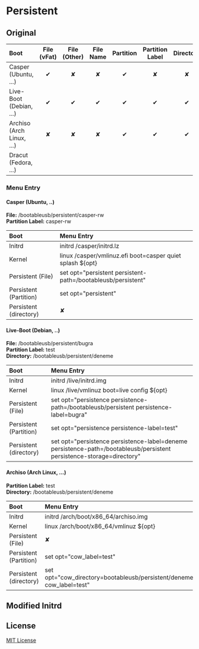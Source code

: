 # Persistent

## Original

| Boot | File (vFat) | File (Other) | File Name | Partition | Partition Label | Directory |
| :----- | :-----------: | :-------------: | :------------: | :---------: | :-----------------: | :-----------: |
| Casper (Ubuntu, ...) | &#x2714; | &#x2718;  | &#x2718; | &#x2714;  | &#x2718;  | &#x2718; |
| Live-Boot (Debian, ...) | &#x2714; | &#x2714; | &#x2714; | &#x2714; | &#x2714; | &#x2714; |
| Archiso (Arch Linux, ...) | &#x2718; | &#x2718; | &#x2718; | &#x2714; | &#x2714; | &#x2714; |
| Dracut (Fedora, ...) | &nbsp; | &nbsp; | &nbsp; | &nbsp; | &nbsp; | &nbsp; |


### Menu Entry

#### Casper (Ubuntu, ..)

**File:** /bootableusb/persistent/casper-rw  
**Partition Label:** casper-rw  

| Boot | Menu Entry |
| :----- | :----------- |
| Initrd | initrd /casper/initrd.lz |
| Kernel | linux /casper/vmlinuz.efi boot=casper quiet splash  ${opt} |
| Persistent (File) | set opt="persistent persistent-path=/bootableusb/persistent" |
| Persistent (Partition) | set opt="persistent" |
| Persistent (directory) | &#x2718; |

#### Live-Boot (Debian, ..)

**File:** /bootableusb/persistent/bugra  
**Partition Label:** test  
**Directory:** /bootableusb/persistent/deneme  

| Boot | Menu Entry |
| :----- | :----------- |
| Initrd | initrd /live/initrd.img |
| Kernel | linux /live/vmlinuz boot=live config  ${opt} |
| Persistent (File) | set opt="persistence persistence-path=/bootableusb/persistent persistence-label=bugra"  |
| Persistent (Partition) | set opt="persistence persistence-label=test" |
| Persistent (directory) | set opt="persistence persistence-label=deneme persistence-path=/bootableusb/persistent persistence-storage=directory" |

#### Archiso (Arch Linux, ...)

**Partition Label:** test  
**Directory:** /bootableusb/persistent/deneme  

| Boot | Menu Entry |
| :----- | :----------- |
| Initrd | initrd /arch/boot/x86_64/archiso.img |
| Kernel | linux /arch/boot/x86_64/vmlinuz  ${opt} |
| Persistent (File) | &#x2718;  |
| Persistent (Partition) | set opt="cow_label=test" |
| Persistent (directory) | set opt="cow_directory=bootableusb/persistent/deneme cow_label=test" |

## Modified Initrd


## License

[MIT License](https://github.com/bugra9/persistent/blob/master/LICENSE)
